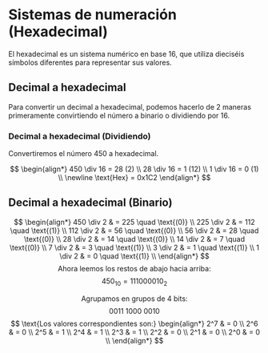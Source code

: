 # Sistemas de numeración (Hexadecimal)

El hexadecimal es un sistema numérico en base 16, que utiliza dieciséis símbolos diferentes para representar sus valores.

## Decimal a hexadecimal
Para convertir un decimal a hexadecimal, podemos hacerlo de 2 maneras primeramente convirtiendo el número a binario o dividiendo por 16.

### Decimal a hexadecimal (Dividiendo)
Convertiremos el número 450 a hexadecimal.

$$
\begin{align*}
450 \div 16 = 28 (2) \\
28 \div 16 = 1 (12) \\
1 \div 16 = 0 (1) \\
\newline
\text{Hex} = 0x1C2
\end{align*}
$$

## Decimal a hexadecimal (Binario)
$$
\begin{align*}
450 \div 2 & = 225 \quad \text{(0)} \\
225 \div 2 & = 112 \quad \text{(1)} \\
112 \div 2 & = 56 \quad \text{(0)} \\
56 \div 2 & = 28 \quad \text{(0)} \\
28 \div 2 & = 14 \quad \text{(0)} \\
14 \div 2 & = 7 \quad \text{(0)} \\
7 \div 2 & = 3 \quad \text{(1)} \\
3 \div 2 & = 1 \quad \text{(1)} \\
1 \div 2 & = 0 \quad \text{(1)} \\
\end{align*}
$$
$$
\text{Ahora leemos los restos de abajo hacia arriba:} 
$$
$$
450_{10} = 111000010_2
$$

$$
\text{Agrupamos en grupos de 4 bits:}
$$
$$
0011\ 1000\ 0010
$$
$$
\text{Los valores correspondientes son:}
\begin{align*}
2^7 & = 0 \\
2^6 & = 0 \\
2^5 & = 1 \\
2^4 & = 1 \\
2^3 & = 1 \\
2^2 & = 0 \\
2^1 & = 0 \\
2^0 & = 0 \\
\end{align*}
$$
